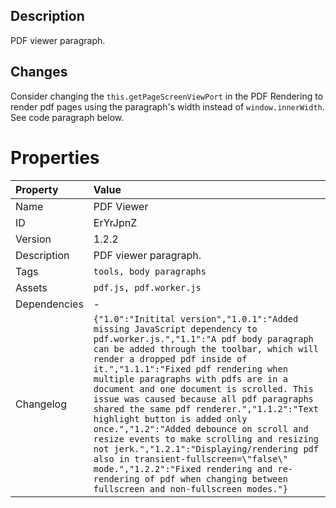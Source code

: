 <h2>Description<br></h2><p>PDF viewer paragraph.</p><h2>Changes</h2><p>Consider changing the <code>this.getPageScreenViewPort</code> in the PDF Rendering to render pdf pages using the paragraph's width instead of <code>window.innerWidth</code>. See code paragraph below.</p>

# Properties

| Property | Value |
| :--- | :--- |
| Name | PDF Viewer |
| ID | ErYrJpnZ |
| Version | 1.2.2 |
| Description | PDF viewer paragraph. |
| Tags | `tools, body paragraphs` |
| Assets | `pdf.js, pdf.worker.js` |
| Dependencies | - |
| Changelog | `{"1.0":"Initital version","1.0.1":"Added missing JavaScript dependency to pdf.worker.js.","1.1":"A pdf body paragraph can be added through the toolbar, which will render a dropped pdf inside of it.","1.1.1":"Fixed pdf rendering when multiple paragraphs with pdfs are in a document and one document is scrolled. This issue was caused because all pdf paragraphs shared the same pdf renderer.","1.1.2":"Text highlight button is added only once.","1.2":"Added debounce on scroll and resize events to make scrolling and resizing not jerk.","1.2.1":"Displaying/rendering pdf also in transient-fullscreen=\"false\" mode.","1.2.2":"Fixed rendering and re-rendering of pdf when changing between fullscreen and non-fullscreen modes."}` |